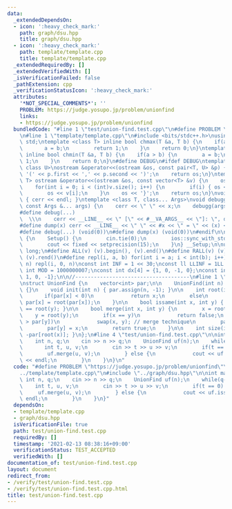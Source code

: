 ```yaml
---
data:
  _extendedDependsOn:
  - icon: ':heavy_check_mark:'
    path: graph/dsu.hpp
    title: graph/dsu.hpp
  - icon: ':heavy_check_mark:'
    path: template/template.cpp
    title: template/template.cpp
  _extendedRequiredBy: []
  _extendedVerifiedWith: []
  _isVerificationFailed: false
  _pathExtension: cpp
  _verificationStatusIcon: ':heavy_check_mark:'
  attributes:
    '*NOT_SPECIAL_COMMENTS*': ''
    PROBLEM: https://judge.yosupo.jp/problem/unionfind
    links:
    - https://judge.yosupo.jp/problem/unionfind
  bundledCode: "#line 1 \"test/union-find.test.cpp\"\n#define PROBLEM \"https://judge.yosupo.jp/problem/unionfind\"\
    \n#line 1 \"template/template.cpp\"\n#include <bits/stdc++.h>\nusing namespace\
    \ std;\ntemplate <class T> inline bool chmax(T &a, T b) {\n    if(a < b) {\n \
    \       a = b;\n        return 1;\n    }\n    return 0;\n}\ntemplate <class T>\
    \ inline bool chmin(T &a, T b) {\n    if(a > b) {\n        a = b;\n        return\
    \ 1;\n    }\n    return 0;\n}\n#define DEBUG\n#ifdef DEBUG\ntemplate <class T,\
    \ class U>\nostream &operator<<(ostream &os, const pair<T, U> &p) {\n    os <<\
    \ '(' << p.first << ',' << p.second << ')';\n    return os;\n}\ntemplate <class\
    \ T> ostream &operator<<(ostream &os, const vector<T> &v) {\n    os << '{';\n\
    \    for(int i = 0; i < (int)v.size(); i++) {\n        if(i) { os << ','; }\n\
    \        os << v[i];\n    }\n    os << '}';\n    return os;\n}\nvoid debugg()\
    \ { cerr << endl; }\ntemplate <class T, class... Args>\nvoid debugg(const T &x,\
    \ const Args &... args) {\n    cerr << \" \" << x;\n    debugg(args...);\n}\n\
    #define debug(...)                                                           \
    \  \\\n    cerr << __LINE__ << \" [\" << #__VA_ARGS__ << \"]: \", debugg(__VA_ARGS__)\n\
    #define dump(x) cerr << __LINE__ << \" \" << #x << \" = \" << (x) << endl\n#else\n\
    #define debug(...) (void(0))\n#define dump(x) (void(0))\n#endif\n\nstruct Setup\
    \ {\n    Setup() {\n        cin.tie(0);\n        ios::sync_with_stdio(false);\n\
    \        cout << fixed << setprecision(15);\n    }\n} __Setup;\n\nusing ll = long\
    \ long;\n#define ALL(v) (v).begin(), (v).end()\n#define RALL(v) (v).rbegin(),\
    \ (v).rend()\n#define repl(i, a, b) for(int i = a; i < int(b); i++)\n#define rep(i,\
    \ n) repl(i, 0, n)\nconst int INF = 1 << 30;\nconst ll LLINF = 1LL << 60;\nconstexpr\
    \ int MOD = 1000000007;\nconst int dx[4] = {1, 0, -1, 0};\nconst int dy[4] = {0,\
    \ 1, 0, -1};\n\n//-------------------------------------\n#line 1 \"graph/dsu.hpp\"\
    \nstruct UnionFind {\n    vector<int> par;\n\n    UnionFind(int n) : par(n, -1)\
    \ {}\n    void init(int n) { par.assign(n, -1); }\n\n    int root(int x) {\n \
    \       if(par[x] < 0)\n            return x;\n        else\n            return\
    \ par[x] = root(par[x]);\n    }\n\n    bool issame(int x, int y) { return root(x)\
    \ == root(y); }\n\n    bool merge(int x, int y) {\n        x = root(x);\n    \
    \    y = root(y);\n        if(x == y)\n            return false;\n        if(par[x]\
    \ > par[y])\n            swap(x, y); // merge technique\n        par[x] += par[y];\n\
    \        par[y] = x;\n        return true;\n    }\n\n    int size(int x) { return\
    \ -par[root(x)]; }\n};\n#line 4 \"test/union-find.test.cpp\"\n\nint main(){\n\
    \    int n, q;\n    cin >> n >> q;\n    UnionFind uf(n);\n    while(q--) {\n \
    \       int t, u, v;\n        cin >> t >> u >> v;\n        if(t == 0) {\n    \
    \        uf.merge(u, v);\n        } else {\n            cout << uf.issame(u, v)\
    \ << endl;\n        }\n    }\n}\n"
  code: "#define PROBLEM \"https://judge.yosupo.jp/problem/unionfind\"\n#include \"\
    ../template/template.cpp\"\n#include \"../graph/dsu.hpp\"\n\nint main(){\n   \
    \ int n, q;\n    cin >> n >> q;\n    UnionFind uf(n);\n    while(q--) {\n    \
    \    int t, u, v;\n        cin >> t >> u >> v;\n        if(t == 0) {\n       \
    \     uf.merge(u, v);\n        } else {\n            cout << uf.issame(u, v) <<\
    \ endl;\n        }\n    }\n}"
  dependsOn:
  - template/template.cpp
  - graph/dsu.hpp
  isVerificationFile: true
  path: test/union-find.test.cpp
  requiredBy: []
  timestamp: '2021-02-13 08:38:16+09:00'
  verificationStatus: TEST_ACCEPTED
  verifiedWith: []
documentation_of: test/union-find.test.cpp
layout: document
redirect_from:
- /verify/test/union-find.test.cpp
- /verify/test/union-find.test.cpp.html
title: test/union-find.test.cpp
---
```


